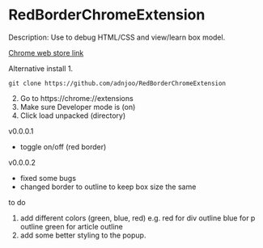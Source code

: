 # RedBorderChromeExtension
Description: Use to debug HTML/CSS and view/learn box model.

[Chrome web store link](https://chrome.google.com/webstore/detail/red-border-chrome-extensi/cgbdhepdbbcdfdlopicohifabajofjbg)

Alternative install
1.
```
git clone https://github.com/adnjoo/RedBorderChromeExtension
```
2. Go to https://chrome://extensions
3. Make sure Developer mode is (on)
4. Click load unpacked (directory)

v0.0.0.1
- toggle on/off (red border)

v0.0.0.2
- fixed some bugs 
- changed border to outline to keep box size the same

to do
1. add different colors (green, blue, red)
e.g. red for div outline
blue for p outline
green for article outline
2. add some better styling to the popup.
